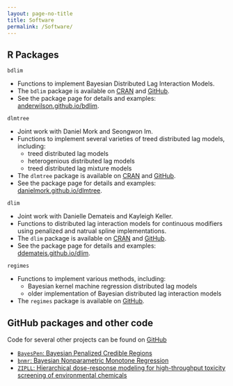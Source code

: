 ```yaml
---
layout: page-no-title
title: Software
permalink: /Software/
---
```


## R Packages


```bdlim```
- Functions to implement Bayesian Distributed Lag Interaction Models.
- The ```bdlim``` package is available on [CRAN](https://CRAN.R-project.org/package=bdlim) and [GitHub](https://github.com/AnderWilson/bdlim).
- See the package page for details and examples: [anderwilson.github.io/bdlim](https://anderwilson.github.io/bdlim/).

```dlmtree```
- Joint work with Daniel Mork and Seongwon Im. 
- Functions to implement several varieties of treed distributed lag models, including:
    - treed distributed lag models
    - heterogenious distributed lag models
    - treed distributed lag mixture models
- The ```dlmtree``` package is available on [CRAN](https://CRAN.R-project.org/package=dlmtree) and [GitHub](https://github.com/danielmork/dlmtree).
- See the package page for details and examples: [danielmork.github.io/dlmtree](https://danielmork.github.io/dlmtree/).

```dlim```
- Joint work with Danielle Demateis and Kayleigh Keller. 
- Functions to distributed lag interaction models for continuous modifiers using penalized and natrual spline implementations. 
- The ```dlim``` package is available on [CRAN](https://CRAN.R-project.org/package=dlim) and [GitHub](https://github.com/ddemateis/dlim).
- See the package page for details and examples: [ddemateis.github.io/dlim](https://ddemateis.github.io/dlim/).



```regimes```
- Functions to implement various methods, including:
    - Bayesian kernel machine regression distributed lag models
    - older implementation of Bayesian distributed lag interaction models
- The ```regimes``` package is available on [GitHub](https://github.com/anderwilson/regimes).



## GitHub packages and other code

Code for several other projects can be found on [GitHub](https://github.com/AnderWilson)

- [```BayesPen```: Bayesian Penalized Credible Regions](http://anderwilson.github.io/BayesPen/)
- [```bnmr```: Bayesian Nonparametric Monotone Regression](https://github.com/AnderWilson/bnmr)
- [```ZIPLL```: Hierarchical dose-response modeling for high-throughput toxicity screening of environmental chemicals](https://github.com/AnderWilson/zipll/)


